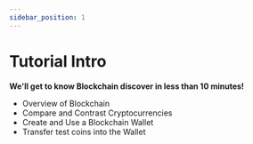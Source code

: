 ```yaml
---
sidebar_position: 1
---
```


# Tutorial Intro

**We'll get to know Blockchain discover in less than 10 minutes!**   

* Overview of Blockchain
* Compare and Contrast Cryptocurrencies
* Create and Use a Blockchain Wallet
* Transfer test coins into the Wallet


